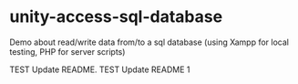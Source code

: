 # unity-access-sql-database
Demo about read/write data from/to a sql database (using Xampp for local testing, PHP for server scripts)

TEST Update README.
TEST Update README 1